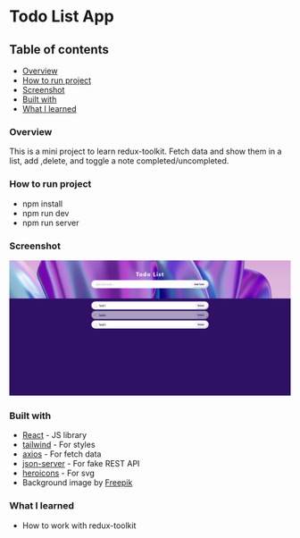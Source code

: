 # Todo List App

## Table of contents

- [Overview](#overview)
- [How to run project](#how-to-run-project)
- [Screenshot](#screenshot)
- [Built with](#built-with)
- [What I learned](#what-i-learned)

### Overview

This is a mini project to learn redux-toolkit.
Fetch data and show them in a list, add ,delete, and toggle a note completed/uncompleted.

### How to run project

- npm install
- npm run dev
- npm run server

### Screenshot

![](./src/assets/pagePreview.png)

### Built with

- [React](https://reactjs.org/) - JS library
- [tailwind](https://tailwindcss.com/) - For styles
- [axios](https://axios-http.com/) - For fetch data
- [json-server](https://www.npmjs.com/package/json-server) - For fake REST API
- [heroicons](https://heroicons.com/) - For svg
- Background image by <a href="https://www.freepik.com/free-photo/3d-rendering-holographic-layering_44958028.htm#query=glassmorphism%20background&position=16&from_view=search&track=ais&uuid=8ecadd8f-dda7-47be-bf06-849574ffc381">Freepik</a>

### What I learned

- How to work with redux-toolkit
